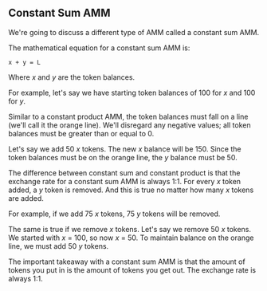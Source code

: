## Constant Sum AMM

We're going to discuss a different type of AMM called a constant sum AMM.

The mathematical equation for a constant sum AMM is:

```
x + y = L 
```

Where *x* and *y* are the token balances.

For example, let's say we have starting token balances of 100 for *x* and 100 for *y*. 

Similar to a constant product AMM, the token balances must fall on a line (we'll call it the orange line). We'll disregard any negative values; all token balances must be greater than or equal to 0.

Let's say we add 50 *x* tokens. The new *x* balance will be 150. Since the token balances must be on the orange line, the *y* balance must be 50.

The difference between constant sum and constant product is that the exchange rate for a constant sum AMM is always 1:1. For every *x* token added, a *y* token is removed. And this is true no matter how many *x* tokens are added. 

For example, if we add 75 *x* tokens, 75 *y* tokens will be removed. 

The same is true if we remove *x* tokens. Let's say we remove 50 *x* tokens. We started with *x* = 100, so now *x* = 50. To maintain balance on the orange line, we must add 50 *y* tokens.

The important takeaway with a constant sum AMM is that the amount of tokens you put in is the amount of tokens you get out. The exchange rate is always 1:1. 

